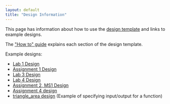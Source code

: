 ```yaml
---
layout: default
title: "Design Information"
---
```


This page has information about how to use the [design template](../design-template.pdf) and links to example designs.

The ["How to" guide](design-howto.pdf) explains each section of the design template.

Example designs:

* [Lab 1 Design](lab01-design.pdf)
* [Assignment 1 Design](assign1-design.pdf)
* [Lab 3 Design](lab03-design.pdf)
* [Lab 4 Design](lab04-design.pdf)
* [Assignment 2, MS1 Design](assign02-ms1-design.pdf)
* [Assignment 4 design](assign04-design.pdf)
* [triangle\_area design](triangle_area.pdf) (Example of specifying input/output for a function)
